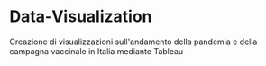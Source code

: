 # Data-Visualization
Creazione di visualizzazioni sull'andamento della pandemia e della campagna vaccinale in Italia mediante Tableau
